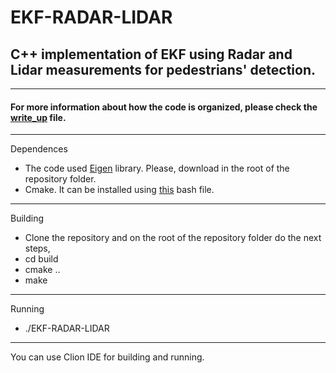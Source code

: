 # EKF-RADAR-LIDAR
## C++ implementation of EKF using Radar and Lidar measurements for pedestrians' detection.
---
#### For more information about how the code is organized, please check the [write_up](write_up.md) file.
---
Dependences
* The code used [Eigen](http://eigen.tuxfamily.org/index.php?title=Main_Page) library. Please, download in the root of the repository folder.
* Cmake. It can be installed using [this](setup_make.sh) bash file.
---
Building
* Clone the repository and on the root of the repository folder do the next steps,
* cd build
* cmake ..
* make
---
Running
* ./EKF-RADAR-LIDAR

---
You can use Clion IDE for building and running.
